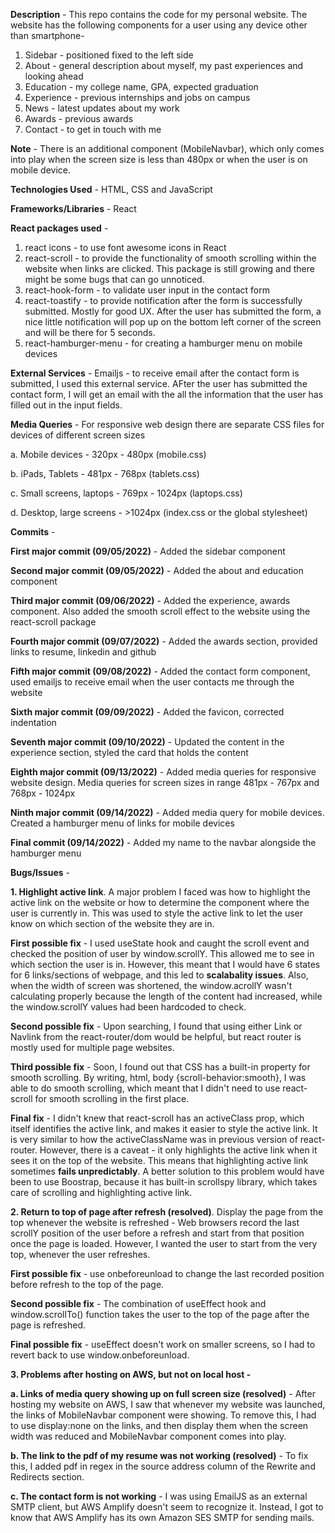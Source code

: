 **Description** - This repo contains the code for my personal website. The website has the following components for a user using any device other than smartphone- 

1. Sidebar - positioned fixed to the left side
2. About - general description about myself, my past experiences and looking ahead
3. Education - my college name, GPA, expected graduation
4. Experience - previous internships and jobs on campus
5. News - latest updates about my work
6. Awards - previous awards
7. Contact - to get in touch with me

**Note** - There is an additional component (MobileNavbar), which only comes into play when the screen size is less than 480px or when the user is on mobile device.

**Technologies Used** - HTML, CSS and JavaScript

**Frameworks/Libraries** - React

**React packages used** - 
1. react icons - to use font awesome icons in React
2. react-scroll - to provide the functionality of smooth scrolling within the website when links are clicked. This package is still growing and there might be some bugs that can go unnoticed. 
3. react-hook-form - to validate user input in the contact form
4. react-toastify - to provide notification after the form is successfully submitted. Mostly for good UX. After the user has submitted the form, a nice little notification will pop up on the bottom left corner of the screen and will be there for 5 seconds. 
5. react-hamburger-menu - for creating a hamburger menu on mobile devices

**External Services** - Emailjs - to receive email after the contact form is submitted, I used this external service. AFter the user has submitted the contact form, I will get an email with the all the information that the user has filled out in the input fields. 

**Media Queries** - For responsive web design there are separate CSS files for devices of different screen sizes

a. Mobile devices - 320px - 480px (mobile.css)

b. iPads, Tablets - 481px - 768px (tablets.css)

c. Small screens, laptops - 769px - 1024px (laptops.css)

d. Desktop, large screens - >1024px (index.css or the global stylesheet)


**Commits** - 

**First major commit (09/05/2022)** - Added the sidebar component

**Second major commit (09/05/2022)** - Added the about and education component

**Third major commit (09/06/2022)** - Added the experience, awards component. Also added the smooth scroll effect to the website using the react-scroll package

**Fourth major commit (09/07/2022)** - Added the awards section, provided links to resume, linkedin and github 

**Fifth major commit (09/08/2022)** - Added the contact form component, used emailjs to receive email when the user contacts me through the website

**Sixth major commit (09/09/2022)** -  Added the favicon, corrected indentation

**Seventh major commit (09/10/2022)** - Updated the content in the experience section, styled the card that holds the content 

**Eighth major commit (09/13/2022)** - Added media queries for responsive website design. Media queries for screen sizes in range 481px - 767px and 768px - 1024px 

**Ninth major commit (09/14/2022)** - Added media query for mobile devices. Created a hamburger menu of links for mobile devices

**Final commit (09/14/2022)** - Added my name to the navbar alongside the hamburger menu

**Bugs/Issues** -  

**1. Highlight active link**. A major problem I faced was how to highlight the active link on the website or how to determine the component where the user is currently in. This was used to style the active link to let the user know on which section of the website they are in. 

**First possible fix** - I used useState hook and caught the scroll event and checked the position of user by window.scrollY. This allowed me to see in which section the user is in. However, this meant that I would have 6 states for 6 links/sections of webpage, and this led to **scalabality issues**. Also, when the width of screen was shortened, the window.acrollY wasn't calculating properly because the length of the content had increased, while the window.scrollY values had been hardcoded to check.

**Second possible fix** - Upon searching, I found that using either Link or Navlink from the react-router/dom would be helpful, but react router is mostly used for multiple page websites. 

**Third possible fix** - Soon, I found out that CSS has a built-in property for smooth scrolling. By writing, html, body {scroll-behavior:smooth}, I was able to do smooth scrolling, which meant that I didn't need to use react-scroll for smooth scrolling in the first place. 

**Final fix** - I didn't knew that react-scroll has an activeClass prop, which itself identifies the active link, and makes it easier to style the active link. It is very similar to how the activeClassName was in previous version of react-router. However, there is a caveat - it only highlights the active link when it sees it on the top of the website. This means that highlighting active link sometimes **fails unpredictably**. A better solution to this problem would have been to use Boostrap, because it has built-in scrollspy library, which takes care of scrolling and highlighting active link.

**2. Return to top of page after refresh (resolved)**. Display the page from the top whenever the website is refreshed - Web browsers record the last scrollY position of the user before a refresh and start from that position once the page is loaded. However, I wanted the user to start from the very top, whenever the user refreshes. 

**First possible fix** - use onbeforeunload to change the last recorded position before refresh to the top of the page. 

**Second possible fix** - The combination of useEffect hook and window.scrollTo() function takes the user to the top of the page after the page is refreshed. 

**Final possible fix** - useEffect doesn't work on smaller screens, so I had to revert back to use window.onbeforeunload.

**3. Problems after hosting on AWS, but not on local host -**

**a. Links of media query showing up on full screen size (resolved)** - After hosting my website on AWS, I saw that whenever my website was launched, the links of MobileNavbar component were showing. To remove this, I had to use display:none on the links, and then display them when the screen width was reduced and MobileNavbar component comes into play. 

**b. The link to the pdf of my resume was not working (resolved)** - To fix this, I added pdf in regex in the source address column of the Rewrite and Redirects section. 

**c. The contact form is not working** - I was using EmailJS as an external SMTP client, but AWS Amplify doesn't seem to recognize it. Instead, I got to know that AWS Amplify has its own Amazon SES SMTP for sending mails. 

